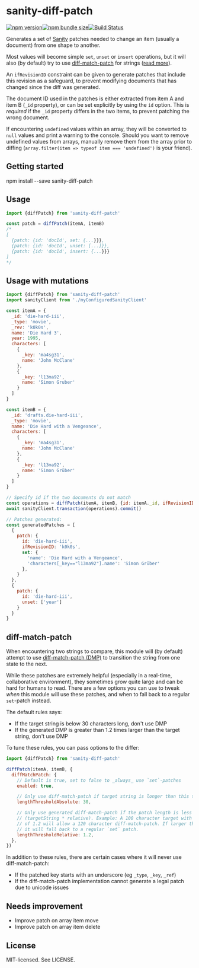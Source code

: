 # sanity-diff-patch

[![npm version](http://img.shields.io/npm/v/sanity-diff-patch.svg?style=flat-square)](https://www.npmjs.com/package/sanity-diff-patch)[![npm bundle size](https://img.shields.io/bundlephobia/minzip/sanity-diff-patch.svg?style=flat-square)](https://bundlephobia.com/result?p=sanity-diff-patch)[![Build Status](http://img.shields.io/travis/rexxars/sanity-diff-patch/main.svg?style=flat-square)](https://travis-ci.com/rexxars/sanity-diff-patch)

Generates a set of [Sanity](https://www.sanity.io/) patches needed to change an item (usually a document) from one shape to another.

Most values will become simple `set`, `unset` or `insert` operations, but it will also (by default) try to use [diff-match-patch](https://www.sanity.io/docs/http-patches#diffmatchpatch-aTbJhlAJ) for strings ([read more](#diff-match-patch)).

An `ifRevisionID` constraint can be given to generate patches that include this revision as a safeguard, to prevent modifying documents that has changed since the diff was generated.

The document ID used in the patches is either extracted from item A and item B (`_id` property), or can be set explicitly by using the `id` option. This is _required_ if the `_id` property differs in the two items, to prevent patching the wrong document.

If encountering `undefined` values within an array, they will be converted to `null` values and print a warning to the console. Should you want to remove undefined values from arrays, manually remove them from the array prior to diffing (`array.filter(item => typeof item === 'undefined')` is your friend).

## Getting started

npm install --save sanity-diff-patch

## Usage

```js
import {diffPatch} from 'sanity-diff-patch'

const patch = diffPatch(itemA, itemB)
/*
[
  {patch: {id: 'docId', set: {...}}},
  {patch: {id: 'docId', unset: [...]}},
  {patch: {id: 'docId', insert: {...}}}
]
*/
```

## Usage with mutations

```js
import {diffPatch} from 'sanity-diff-patch'
import sanityClient from './myConfiguredSanityClient'

const itemA = {
  _id: 'die-hard-iii',
  _type: 'movie',
  _rev: 'k0k0s',
  name: 'Die Hard 3',
  year: 1995,
  characters: [
    {
      _key: 'ma4sg31',
      name: 'John McClane'
    },
    {
      _key: 'l13ma92',
      name: 'Simon Gruber'
    }
  ]
}

const itemB = {
  _id: 'drafts.die-hard-iii',
  _type: 'movie',
  name: 'Die Hard with a Vengeance',
  characters: [
    {
      _key: 'ma4sg31',
      name: 'John McClane'
    },
    {
      _key: 'l13ma92',
      name: 'Simon Grüber'
    }
  ]
}

// Specify id if the two documents do not match
const operations = diffPatch(itemA, itemB, {id: itemA._id, ifRevisionID: itemA._rev})
await sanityClient.transaction(operations).commit()

// Patches generated:
const generatedPatches = [
  {
    patch: {
      id: 'die-hard-iii',
      ifRevisionID: 'k0k0s',
      set: {
        'name': 'Die Hard with a Vengeance',
        'characters[_key=="l13ma92"].name': 'Simon Grüber'
      },
    }
  },
  {
    patch: {
      id: 'die-hard-iii',
      unset: ['year']
    }
  }
}
```

## diff-match-patch

When encountering two strings to compare, this module will (by default) attempt to use [diff-match-patch (DMP)](https://www.sanity.io/docs/http-patches#diffmatchpatch-aTbJhlAJ) to transition the string from one state to the next.

While these patches are extremely helpful (especially in a real-time, collaborative environment), they sometimes grow quite large and can be hard for humans to read. There are a few options you can use to tweak _when_ this module will use these patches, and when to fall back to a regular `set`-patch instead.

The default rules says:

- If the target string is below 30 characters long, don't use DMP
- If the generated DMP is greater than 1.2 times larger than the target string, don't use DMP

To tune these rules, you can pass options to the differ:

```js
import {diffPatch} from 'sanity-diff-patch'

diffPatch(itemA, itemB, {
  diffMatchPatch: {
    // Default is true, set to false to _always_ use `set`-patches
    enabled: true,

    // Only use diff-match-patch if target string is longer than this threshold
    lengthThresholdAbsolute: 30,

    // Only use generated diff-match-patch if the patch length is less than or equal to
    // (targetString * relative). Example: A 100 character target with a relative factor
    // of 1.2 will allow a 120 character diff-match-patch. If larger than this number,
    // it will fall back to a regular `set` patch.
    lengthThresholdRelative: 1.2,
  },
})
```

In addition to these rules, there are certain cases where it will never use diff-match-patch:

- If the patched key starts with an underscore (eg `_type`, `_key`, `_ref`)
- If the diff-match-patch implementation cannot generate a legal patch due to unicode issues

## Needs improvement

- Improve patch on array item move
- Improve patch on array item delete

## License

MIT-licensed. See LICENSE.
